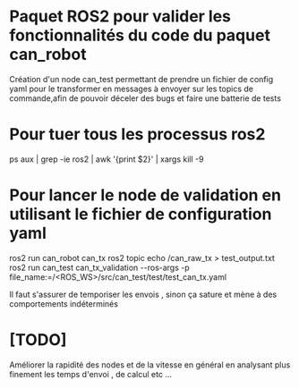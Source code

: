 # Paquet ROS2 pour valider les fonctionnalités du code du paquet can_robot  

Création d'un node can_test permettant de prendre un fichier de config yaml pour le transformer en messages à envoyer sur les topics de commande,afin de pouvoir déceler des bugs et faire une batterie de tests

# Pour tuer tous les processus ros2 
 
ps aux | grep -ie ros2 | awk '{print $2}' | xargs kill -9

# Pour lancer le node de validation en utilisant le fichier de configuration yaml   

ros2 run can_robot can_tx
ros2 topic echo /can_raw_tx > test_output.txt
ros2 run can_test can_tx_validation --ros-args -p file_name:=/<ROS_WS>/src/can_test/test/test_can_tx.yaml

Il faut s'assurer de temporiser les envois , sinon ça sature et mène à des comportements indéterminés 

# [TODO]

Améliorer la rapidité des nodes et de la vitesse en général en analysant plus finement les temps d'envoi , de calcul etc ...
